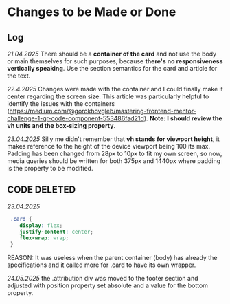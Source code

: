 # Changes to be Made or Done

## Log

_21.04.2025_ There should be a **container of the card** and not use the body or main themselves for such purposes, because **there's no responsiveness vertically speaking**. Use the section semantics for the card and article for the text.

_22.4.2025_ Changes were made with the container and I could finally make it center regarding the screen size. This article was particularly helpful to identify the issues with the containers (https://medium.com/@gorokhovgleb/mastering-frontend-mentor-challenge-1-qr-code-component-553486fad21d). **Note: I should review the vh units and the box-sizing property**. 

_23.04.2025_ Silly me didn't remember that **vh stands for viewport height**, it makes reference to the height of the device viewport being 100 its max. Padding has been changed from 28px to 10px to fit my own screen, so now, media queries should be written for both 375px and 1440px where padding is the property to be modified.


## CODE DELETED

_23.04.2025_

```css
 .card {
    display: flex;
    justify-content: center;      
    flex-wrap: wrap;
 }
```

REASON: It was useless when the parent container (body) has already the specifications and it called more for .card to have its own wrapper.

_24.05.2025_ the .attribution div was moved to the footer section and adjusted with position property set absolute and a value for the bottom property.